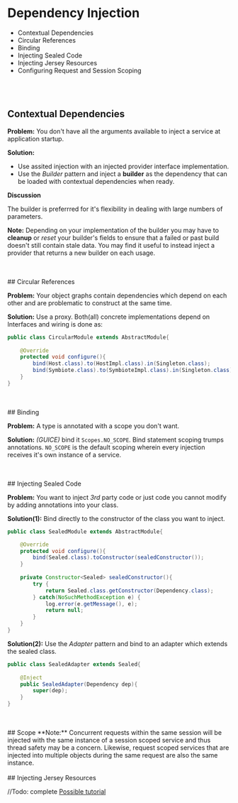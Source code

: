 # Dependency Injection

* Contextual Dependencies
* Circular References
* Binding
* Injecting Sealed Code
* Injecting Jersey Resources
* Configuring Request and Session Scoping 

</br>
</br>

## Contextual Dependencies

**Problem:** You don't have all the arguments available to inject a service at application startup.

**Solution:** 

- Use assited injection with an injected provider interface implementation. 
- Use the *Builder* pattern and inject a **builder** as the dependency that can be loaded with contextual dependencies when ready.  

**Discussion**

The builder is preferrred for it's flexibility in dealing with large numbers of parameters. 

**Note:** Depending on your implementation of the builder you may have to **cleanup** or *reset* 
your builder's fields  to ensure that a failed or past build doesn't still contain stale data. 
You may find it useful to instead inject a provider that returns a new builder on each usage.

</br>
</br>
## Circular References

**Problem:** Your object graphs contain dependencies which depend on each other and are
problematic to construct at the same time. 

**Solution:** Use a proxy. Both(all) concrete implementations depend on Interfaces and
wiring is done as:

~~~java
public class CircularModule extends AbstractModule{
	
	@Override
	protected void configure(){
		bind(Host.class).to(HostImpl.class).in(Singleton.class);
		bind(Symbiote.class).to(SymbioteImpl.class).in(Singleton.class);
	}	
}
~~~


</br>
</br>
## Binding

**Problem:** A type is annotated with a scope you don't want. 

**Solution:** *(GUICE)* bind it `Scopes.NO_SCOPE`. Bind statement scoping trumps annotations. `NO_SCOPE` is the default scoping wherein every injection receives it's own instance of a service.  

</br>
</br>
## Injecting Sealed Code

**Problem:** You want to inject *3rd* party code or just code you cannot modify by adding annotations into your class.

**Solution(1):** Bind directly to the constructor of the class you want to inject. 

~~~java
public class SealedModule extends AbstractModule{

	@Override
	protected void configure(){
		bind(Sealed.class).toConstructor(sealedConstructor());
	}
	
	private Constructor<Sealed> sealedConstructor(){
		try {
			return Sealed.class.getConstructor(Dependency.class);
		} catch(NoSuchMethodException e) {
			log.error(e.getMessage(), e);
			return null;
		}
	}
}	
~~~

**Solution(2):** Use the *Adapter* pattern and bind to an adapter which extends the sealed class. 

~~~java
public class SealedAdapter extends Sealed{
	
	@Inject
	public SealedAdapter(Dependency dep){
		super(dep);
	}
}
~~~

</br>
</br>
## Scope
**Note:** Concurrent requests within the same session will be injected with the same instance of a session scoped service and thus thread safety may be a concern. Likewise, request scoped services that are injected into multiple objects during the same request are also the same instance. 

</br>
</br>
## Injecting Jersey Resources 

//Todo: complete
[Possible tutorial](https://sites.google.com/a/athaydes.com/renato-athaydes//posts/jersey_guice_rest_api)
